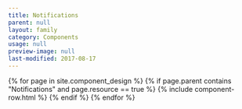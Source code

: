 ```yaml
---
title: Notifications
parent: null
layout: family
category: Components
usage: null
preview-image: null
last-modified: 2017-08-17
---
```


{% for page in site.component_design %}
  {% if page.parent contains "Notifications" and page.resource == true %}
{% include component-row.html %}
  {% endif %}
{% endfor %}
